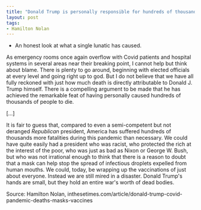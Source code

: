 ```yaml
---
title: "Donald Trump is personally responsible for hundreds of thousands of COVID deaths"
layout: post
tags:
- Hamilton Nolan
---
```


- An honest look at what a single lunatic has caused.

As emergency rooms once again overflow with Covid patients and hospital systems in several areas near their breaking point, I cannot help but think about blame. There is plenty to go around, beginning with elected officials at every level and going right up to god. But I do not believe that we have all fully reckoned with just how much death is directly attributable to Donald J. Trump himself. There is a compelling argument to be made that he has achieved the remarkable feat of having personally caused hundreds of thousands of people to die.

[…]

It is fair to guess that, compared to even a semi-competent but not deranged *Republican* president, America has suffered hundreds of thousands more fatalities during this pandemic than necessary. We could have quite easily had a president who was racist, who protected the rich at the interest of the poor, who was just as bad as Nixon or George W. Bush, but who was not irrational enough to think that there is a reason to doubt that a mask can help stop the spread of infectious droplets expelled from human mouths. We could, today, be wrapping up the vaccinations of just about everyone. Instead we are still mired in a disaster. Donald Trump's hands are small, but they hold an entire war's worth of dead bodies.

Source: Hamilton Nolan, inthesetimes.com/article/donald-trump-covid-pandemic-deaths-masks-vaccines
